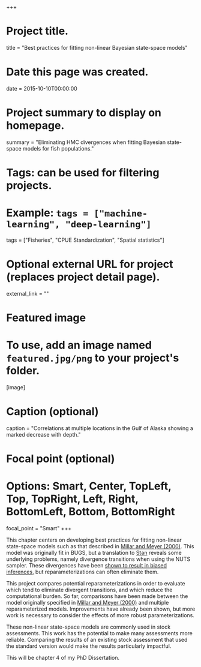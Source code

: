 +++
# Project title.
title = "Best practices for fitting non-linear Bayesian state-space models"

# Date this page was created.
date = 2015-10-10T00:00:00

# Project summary to display on homepage.
summary = "Eliminating HMC divergences when fitting Bayesian state-space models for fish populations."

# Tags: can be used for filtering projects.
# Example: `tags = ["machine-learning", "deep-learning"]`
tags = ["Fisheries", "CPUE Standardization", "Spatial statistics"]

# Optional external URL for project (replaces project detail page).
external_link = ""

# Featured image
# To use, add an image named `featured.jpg/png` to your project's folder. 
[image]
  # Caption (optional)
  caption = "Correlations at multiple locations in the Gulf of Alaska showing a marked decrease with depth."
  
  # Focal point (optional)
  # Options: Smart, Center, TopLeft, Top, TopRight, Left, Right, BottomLeft, Bottom, BottomRight
  focal_point = "Smart"
+++

This chapter centers on developing best practices for fitting non-linear state-space models such as that described in [Millar and Meyer (2000)](http://doi.wiley.com/10.1111/1467-9876.00195). This model was originally fit in BUGS, but a translation to [Stan](https://mc-stan.org) reveals some underlying problems, namely divergence transitions when using the NUTS sampler. These divergences have been [shown to result in biased inferences](http://mc-stan.org/users/documentation/case-studies/divergences_and_bias.html), but reparameterizations can often eliminate them.

This project compares potential reparameterizations in order to evaluate which tend to eliminate divergent transitions, and which reduce the computational burden. So far, comparisons have been made between the model originally specified in [Millar and Meyer (2000)](http://doi.wiley.com/10.1111/1467-9876.00195) and multiple reparameterized models. Improvements have already been shown, but more work is necessary to consider the effects of more robust parameterizations.

These non-linear state-space models are commonly used in stock assessments. This work has the potential to make many assessments more reliable. Comparing the results of an existing stock assessment that used the standard version would make the results particularly impactful.

This will be chapter 4 of my PhD Dissertation.

